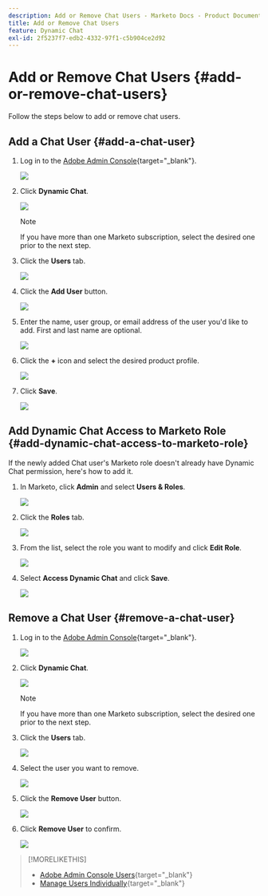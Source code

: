 ```yaml
---
description: Add or Remove Chat Users - Marketo Docs - Product Documentation
title: Add or Remove Chat Users
feature: Dynamic Chat
exl-id: 2f5237f7-edb2-4332-97f1-c5b904ce2d92
---
```

# Add or Remove Chat Users {#add-or-remove-chat-users}

Follow the steps below to add or remove chat users.

## Add a Chat User {#add-a-chat-user}

1. Log in to the [Adobe Admin Console](https://adminconsole.adobe.com/){target="_blank"}.

   ![](assets/add-or-remove-chat-users-1.png)

1. Click **Dynamic Chat**.

   ![](assets/add-or-remove-chat-users-2.png)

   >[!NOTE]
   >
   >If you have more than one Marketo subscription, select the desired one prior to the next step.

1. Click the **Users** tab.

   ![](assets/add-or-remove-chat-users-3.png)

1. Click the **Add User** button.

   ![](assets/add-or-remove-chat-users-4.png)

1. Enter the name, user group, or email address of the user you'd like to add. First and last name are optional.

   ![](assets/add-or-remove-chat-users-5.png)

1. Click the **+** icon and select the desired product profile.

   ![](assets/add-or-remove-chat-users-6.png)

1. Click **Save**.

   ![](assets/add-or-remove-chat-users-7.png)

## Add Dynamic Chat Access to Marketo Role {#add-dynamic-chat-access-to-marketo-role}

If the newly added Chat user's Marketo role doesn't already have Dynamic Chat permission, here's how to add it.

1. In Marketo, click **Admin** and select **Users & Roles**.

   ![](assets/add-or-remove-chat-users-8.png)

1. Click the **Roles** tab.

   ![](assets/add-or-remove-chat-users-9.png)

1. From the list, select the role you want to modify and click **Edit Role**.

   ![](assets/add-or-remove-chat-users-10.png)

1. Select **Access Dynamic Chat** and click **Save**.

   ![](assets/add-or-remove-chat-users-11.png)

## Remove a Chat User {#remove-a-chat-user}

1. Log in to the [Adobe Admin Console](https://adminconsole.adobe.com/){target="_blank"}.

   ![](assets/add-or-remove-chat-users-12.png)

1. Click **Dynamic Chat**.

   ![](assets/add-or-remove-chat-users-13.png)

   >[!NOTE]
   >
   >If you have more than one Marketo subscription, select the desired one prior to the next step.

1. Click the **Users** tab.

   ![](assets/add-or-remove-chat-users-14.png)

1. Select the user you want to remove.

   ![](assets/add-or-remove-chat-users-15.png)

1. Click the **Remove User** button.

   ![](assets/add-or-remove-chat-users-16.png)

1. Click **Remove User** to confirm.

   ![](assets/add-or-remove-chat-users-17.png)

>[!MORELIKETHIS]
>
>* [Adobe Admin Console Users](https://helpx.adobe.com/enterprise/using/users.html){target="_blank"}
>* [Manage Users Individually](https://helpx.adobe.com/enterprise/using/manage-users-individually.html){target="_blank"}
